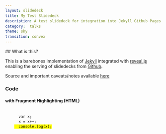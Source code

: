 ```yaml
---
layout: slidedeck
title: My Test Slidedeck
description: A test slidedeck for integration into Jekyll Github Pages
category:  talks
theme: sky
transition: convex
---
```


<section data-markdown>
## What is this?

This is a barebones implementation of [Jekyll](http://jekyllrb.com/) integrated with [reveal.js](https://github.com/hakimel/reveal.js/) enabling the serving of slidedecks from [Github](https://github.com).

Source and important caveats/notes available [here](https://github.com/mjvo/reveal-jekyll-slideserver)
</section>

<section data-markdown>
    <script type="text/template">
## slide 2
<!--linebreaks by double-space and RETURN -->
> "This is a quote"  
> &#8212; by <cite>someone</cite>
  </script>
</section>

<section>
    <h3>Code</h3>
    <h4>with Fragment Highlighting (HTML)</h4>
    <pre><code data-noescape>
      var x;
      x = x++;
    <mark class="fragment" data-fragment-index="1">  console.log(x);</mark>
    </code></pre>
</section>

<section data-markdown>
    <script type="text/template">

## Markdown Code Test
### with fragments
<pre><code data-noescape>
  var x;
  x = x++;
  <mark class="fragment" data-fragment-index="1">  console.log(x);</mark>
  var y;

</code></pre>

* Item 1 <!-- .element: class="fragment" data-fragment-index="1" -->
  </script>
</section>

<section data-markdown>
    <script type="text/template">

## Title
![arduino](images/arduino.jpg) <!-- .element: style="width:60%" -->

  </script>
</section>

<section data-markdown>
    <script type="text/template">

col1|col2
:---:|:---:
data|data2
data3|data4

  </script>
</section>

<section data-markdown>
    <script type="text/template">

## Fragments
* Item 1 <!-- .element: class="fragment highlight-current-blue" -->
* Item 2 <!-- .element: class="fragment" -->

    </script>
</section>

<section>
<!-- <iframe width="100%" height="500" src="//jsfiddle.net/mjvo/qay021qb/15/embedded/" allowfullscreen="allowfullscreen" frameborder="0"></iframe> -->
<pre class="_cssdeck_embed" data-pane="js" data-height="500" data-user="mjvo" data-href="mjvo-p5js" data-version="0"></pre><script async src="http://cssdeck.com/assets/js/embed.js"></script>

</section>
